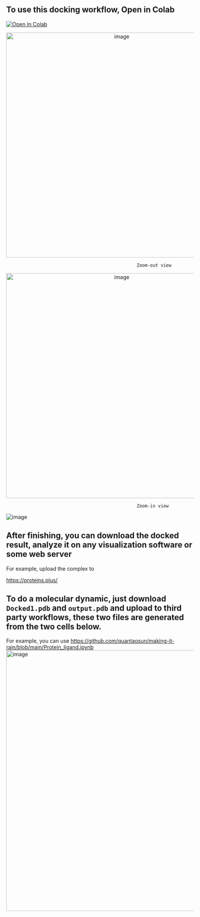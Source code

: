 

## To use this docking workflow, Open in Colab

[![Open In Colab](https://colab.research.google.com/assets/colab-badge.svg)](https://colab.research.google.com/github/quantaosun/Free_Induced_Fit_Docking/blob/main/Free_Cloud_Docking.ipynb)

<p align="center">
  <img width="605" alt="image" src="https://user-images.githubusercontent.com/75652473/215692221-2caa0ab1-dc20-460a-9344-48643132e3ed.png">
</p>

                                                     Zoom-out view

<p align="center">
  <img width="605" alt="image" src="https://user-images.githubusercontent.com/75652473/215692300-d2b57c08-dc82-4d93-9c37-356f26ce94cd.png">
</p>

                                                     Zoom-in view
                                                     
                                                   
                                                

![image](https://user-images.githubusercontent.com/75652473/216478725-1e67edce-b939-4dca-a147-4e5688e53240.png)

## After finishing, you can download the docked result, analyze it on any visualization software or some web server

For example, upload the complex to 

https://proteins.plus/ 

## To do a molecular dynamic, just download ```Docked1.pdb``` and ```output.pdb``` and upload to third party workflows, these two files are generated from the two cells below.

For example, you can use https://github.com/quantaosun/making-it-rain/blob/main/Protein_ligand.ipynb 
<img width="701" alt="image" src="https://user-images.githubusercontent.com/75652473/216316203-6d4d108a-87c3-4b4e-9c1a-c7a5117c7881.png">







